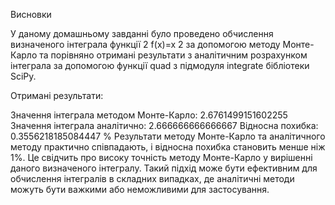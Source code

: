 Висновки

У даному домашньому завданні було проведено обчислення визначеного інтеграла функції 
2
f(x)=x 
2
  за допомогою методу Монте-Карло та порівняно отримані результати з аналітичним розрахунком інтеграла за допомогою функції quad з підмодуля integrate бібліотеки SciPy.

Отримані результати:

Значення інтеграла методом Монте-Карло: 2.6761499151602255
Значення інтеграла аналітично: 2.666666666666667
Відносна похибка: 0.3556218185084447 %
Результати методу Монте-Карло та аналітичного методу практично співпадають, і відносна похибка становить менше ніж 1%. Це свідчить про високу точність методу Монте-Карло у вирішенні даного визначеного інтегралу. Такий підхід може бути ефективним для обчислення інтегралів в складних випадках, де аналітичні методи можуть бути важкими або неможливими для застосування.
